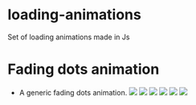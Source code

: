 # loading-animations
Set of loading animations made in Js

# Fading dots animation
- A generic fading dots animation.
![](ezgif.com-gif-maker(8).gif)
![](ezgif.com-gif-maker(9).gif)
![](ezgif.com-gif-maker(10).gif)
![](ezgif.com-gif-maker(11).gif)
![](ezgif.com-gif-maker(12).gif)
![](ezgif.com-gif-maker(13).gif)
